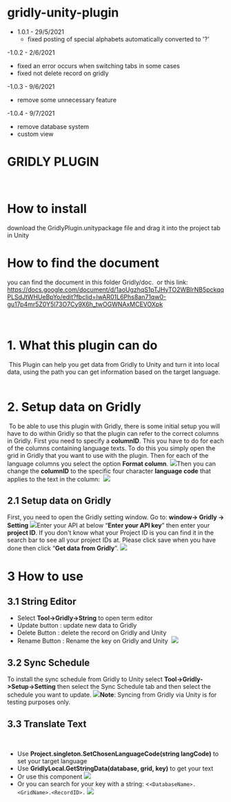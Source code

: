 # gridly-unity-plugin

- 1.0.1 - 29/5/2021
  + fixed posting of special alphabets automatically converted to '?'

-1.0.2 - 2/6/2021
  + fixed an error occurs when switching tabs in some cases
  + fixed not delete record on gridly 
 
-1.0.3 - 9/6/2021
  + remove some unnecessary feature
  
-1.0.4 - 9/7/2021
 + remove database system
 + custom view


# GRIDLY PLUGIN
​
# How to install
  download the GridlyPlugin.unitypackage file and drag it into the project tab in Unity
  
# How to find the document
  you can find the document in this folder Gridly/doc. 
  ​
  or this link: https://docs.google.com/document/d/1aoUgzhqS1pTJHyTO2WBIrNB5pckqqPLSdJtWHUeBpYo/edit?fbclid=IwAR01L6Phs8an71qw0-gu17p4mr5Z0Y5l73O7Cy9X6h_twOGWNAxMCEVOXpk

​
​
​
# 1.  What this plugin can do
​
This Plugin can help you get data from Gridly to Unity and turn it into local data, using the path you can get information based on the target language.
​
​
​
# 2. Setup data on Gridly
​
To be able to use this plugin with Gridly, there is some initial setup you will have to do within Gridly so that the plugin can refer to the correct columns in Gridly. First you need to specify a **columnID**. This you have to do for each of the columns containing language texts. To do this you simply open the grid in Gridly that you want to use with the plugin. Then for each of the language columns you select the option **Format column**.
![](https://lh6.googleusercontent.com/QKptHetzMrMUIXJhvg765xGsQ5LOjeF3MvSe7cLCprjIRfZKp2Fpn2Q5omZy2IwDq0Bi2vr4ctrz7Lf0IZqsrh0mJ4cEN75qQZ-pJrTKVs83vdgYKIcAnKOzTOjyw51ENMPNYqv5)
​
Then you can change the **columnID** to the specific four character **language code** that applies to the text in the column:
​
![](https://lh6.googleusercontent.com/1brUzLB_YPK-a6zjwJFq-gLPd7mVYekgcOnQvkvBpoQ3pSKQhINUswhpjYdIoNl_YU4w6ZpW1AOb7_tvEghlRzJzFGcipcO80Bw4Ku4uK0NzzKXpOeNleSLN8iWGxZPTGRXzkhwh)
​
## 2.1 Setup data on Gridly
First, you need to open the Gridly setting window.
Go to: **window-> Gridly -> Setting**
![](https://lh4.googleusercontent.com/0hbAuOkG9r-StePuCcV65rGIKg1keFdUSL7tU9wIhfI7fk382jVJtZPjmP7KUgiQXO30Lv2eMpCxgipSxPQ3AQBt-1D-w0HCm_ml2adFkL9J37f0_jgA9yHHUpOLVOkKxKyPeTvS)
​
Enter your API at below “**Enter your API key**” then enter your **project ID**. If you don't know what your Project ID is you can find it in the search bar  to see all your project IDs at.
​
Please click save when you have done then click “**Get data from Gridly**”.
![](https://lh4.googleusercontent.com/VRMuJ70z-CAJyhdKP4fCDhsXOGePEKyOrzEsUifKGNyfG97u4swy3ZKA0FP59mClEv4OTwu8V0TkJrP7QPFvItl0rZWDyMyNZkZKqWFDmNeCjpv5_Hr4qEovPip5Z509EprRbpiT)
​
# 3 How to use
## 3.1 **String Editor**
 - Select **Tool->Gridly->String** to open term editor
 - Update button : update new data to Gridly
 - Delete Button : delete the record on Gridly and Unity
 - Rename Button : Rename the key on Gridly and Unity
​
![](https://lh5.googleusercontent.com/60bzjHL_gnUFkvAe4nUV7sTCr6Kd5-z-DTvmXZiXWjDC2iIsKTuErTyHoL7h0W4fwAN-s9ew6Z29MeOhpF0G9WWNg0NwXja7m6Otf28W76zLEGcjzrRJmV_mm5GqGdVJJF2mT_aM)
​
## 3.2 **Sync Schedule**
To install the sync schedule from Gridly to Unity select **Tool->Gridly->Setup->Setting** then select the Sync Schedule tab and then select the schedule you want to update.
![](https://lh4.googleusercontent.com/LMypLJni5-kG5I8yyNuai7rjoY2KnCISgNoZa2qjTzgAXttvjWn4LENrj_QkADpMIxa4Fh8w-5k11w_GvLuIlQTr-pMxtEatGlhzzCqZvD3at5L-5yIIkDUvgupUNaOsC4zljhuN)
​
**Note**: Syncing from Gridly via Unity is for testing purposes only.
​
## 3.3 **Translate Text**
​
 - Use **Project.singleton.SetChosenLanguageCode(string langCode)** to set your target language
 - Use **GridlyLocal.GetStringData(database, grid, key)** to get your text
 - Or use this component
![](https://lh3.googleusercontent.com/i1CqT4TlN9QN1gqcAgPWt57LTbhv5gNrjGzQPDqPEwVNCYcxAoOgr9MyDedzHhQcv3zSDp71dOwYNJ9MwyrVV0O_Ou2xYNqlvARS5yMnEsAvUgheqFecBg_bkhIzUUdUJlNuC7FF)
 - Or you can search for your key with a string: <`<DatabaseName>.<GridName>.<RecordID>.`
 ![](https://lh5.googleusercontent.com/-Zdro4aYJ5w4iuPOHw8dajj4KY1UkaBg5717dTXgdzQbtdNLBXZaFjKEn0tyl1ACKA4qcuwsFQX95ALmv1WBuMbtBn1XsL2oO7udrLPC87q9SUgGDLSa0TYHaVyocr98y_WfDCqY)
​
